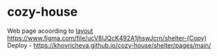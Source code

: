 # cozy-house
Web page acoording to [layout](https://www.figma.com/file/ucV8lJQcK492A1jhswJcrn/shelter-(Copy)) https://www.figma.com/file/ucV8lJQcK492A1jhswJcrn/shelter-(Copy)
Deploy - https://khovricheva.github.io/cozy-house/shelter/pages/main/
